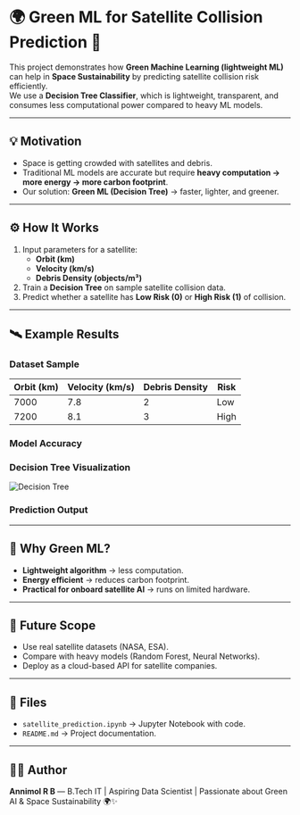 # 🌍 Green ML for Satellite Collision Prediction 🚀

This project demonstrates how **Green Machine Learning (lightweight ML)** can help in **Space Sustainability** by predicting satellite collision risk efficiently.  
We use a **Decision Tree Classifier**, which is lightweight, transparent, and consumes less computational power compared to heavy ML models.

---

## 💡 Motivation
- Space is getting crowded with satellites and debris.  
- Traditional ML models are accurate but require **heavy computation → more energy → more carbon footprint**.  
- Our solution: **Green ML (Decision Tree)** → faster, lighter, and greener.  

---

## ⚙️ How It Works
1. Input parameters for a satellite:
   - **Orbit (km)**
   - **Velocity (km/s)**
   - **Debris Density (objects/m³)**  
2. Train a **Decision Tree** on sample satellite collision data.  
3. Predict whether a satellite has **Low Risk (0)** or **High Risk (1)** of collision.  

---

## 🛰️ Example Results
### Dataset Sample
| Orbit (km) | Velocity (km/s) | Debris Density | Risk |
|------------|-----------------|----------------|------|
| 7000       | 7.8             | 2              | Low  |
| 7200       | 8.1             | 3              | High |

### Model Accuracy
### Decision Tree Visualization
![Decision Tree](tree_example.png)

### Prediction Output
---

## 🌱 Why Green ML?
- **Lightweight algorithm** → less computation.
- **Energy efficient** → reduces carbon footprint.  
- **Practical for onboard satellite AI** → runs on limited hardware.  

---

## 🚀 Future Scope
- Use real satellite datasets (NASA, ESA).  
- Compare with heavy models (Random Forest, Neural Networks).  
- Deploy as a cloud-based API for satellite companies.  

---

## 📂 Files
- `satellite_prediction.ipynb` → Jupyter Notebook with code.  
- `README.md` → Project documentation.  

---

## 👩‍💻 Author
**Annimol R B** — B.Tech IT | Aspiring Data Scientist | Passionate about Green AI & Space Sustainability 🌍✨
